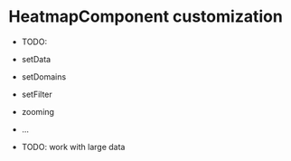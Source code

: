 # HeatmapComponent customization

- TODO:

- setData
- setDomains
- setFilter
- zooming
- ...


- TODO: work with large data